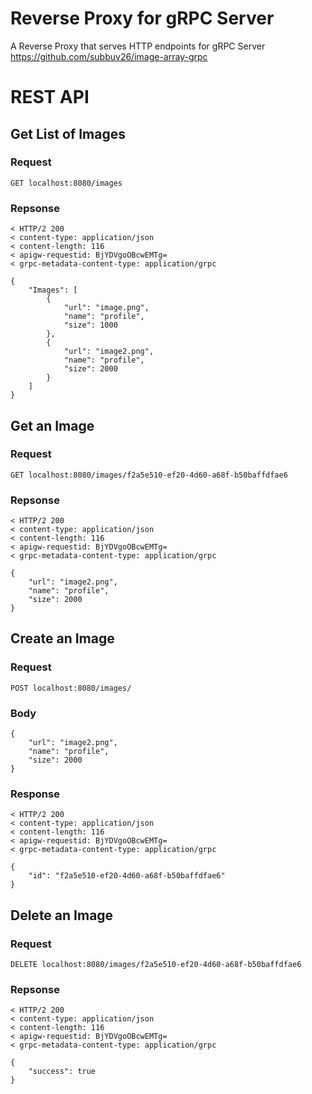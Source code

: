 # Reverse Proxy for gRPC Server

A Reverse Proxy that serves HTTP endpoints for gRPC Server https://github.com/subbuv26/image-array-grpc

# REST API

## Get List of Images

### Request
    GET localhost:8080/images

### Repsonse
    < HTTP/2 200
    < content-type: application/json
    < content-length: 116
    < apigw-requestid: BjYDVgoOBcwEMTg=
    < grpc-metadata-content-type: application/grpc

    {
        "Images": [
            {
                "url": "image.png",
                "name": "profile",
                "size": 1000
            },
            {
                "url": "image2.png",
                "name": "profile",
                "size": 2000
            }
        ]
    }

## Get an Image
### Request
    GET localhost:8080/images/f2a5e510-ef20-4d60-a68f-b50baffdfae6
### Repsonse
    < HTTP/2 200
    < content-type: application/json
    < content-length: 116
    < apigw-requestid: BjYDVgoOBcwEMTg=
    < grpc-metadata-content-type: application/grpc

    {
        "url": "image2.png",
        "name": "profile",
        "size": 2000
    }

## Create an Image
### Request
    POST localhost:8080/images/
### Body
    {
        "url": "image2.png",
        "name": "profile",
        "size": 2000
    }
### Response
    < HTTP/2 200
    < content-type: application/json
    < content-length: 116
    < apigw-requestid: BjYDVgoOBcwEMTg=
    < grpc-metadata-content-type: application/grpc

    {
        "id": "f2a5e510-ef20-4d60-a68f-b50baffdfae6"
    }

## Delete an Image
### Request
    DELETE localhost:8080/images/f2a5e510-ef20-4d60-a68f-b50baffdfae6
### Repsonse
    < HTTP/2 200
    < content-type: application/json
    < content-length: 116
    < apigw-requestid: BjYDVgoOBcwEMTg=
    < grpc-metadata-content-type: application/grpc

    {
        "success": true
    }
